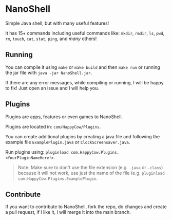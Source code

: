 # NanoShell
Simple Java shell, but with many useful features!

It has 15+ commands including useful commands like: `mkdir`, `rmdir`, `ls`, `pwd`, `rm`, `touch`, `cat`, `stat`, `ping`, and *many* others!

## Running
You can compile it using `make` or `make build` and then `make run` or running the jar file with `java -jar NanoShell.jar`.

If there are any error messages, while compiling or running, I will be happy to fix! Just open an issue and I will help you.

## Plugins
Plugins are apps, features or even games to NanoShell.

Plugins are located in: `com/HappyCow/Plugins`.

You can create additional plugins by creating a java file and following the example file `ExamplePlugin.java` or `ClockScreensaver.java`.

Run plugins using: `pluginload com.HappyCow.Plugins.<YourPluginNameHere!>`.

> Note:
> Make sure to don't use the file extension (e.g. `.java` or `.class`) because it will not work, use just the name of the file (e.g. `pluginload com.HappyCow.Plugins.ExamplePlugin`.

## Contribute
If you want to contribute to NanoShell, fork the repo, do changes and create a pull request, if I like it, I will merge it into the main branch.
